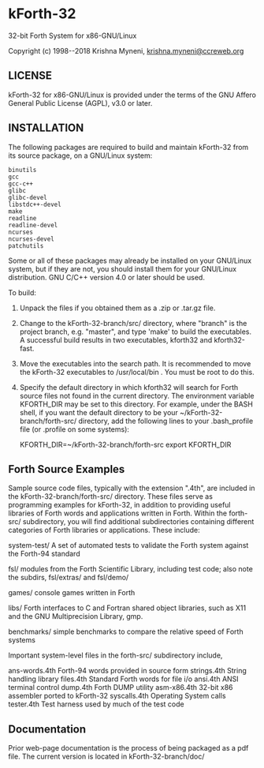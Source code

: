 # kForth-32
32-bit Forth System for x86-GNU/Linux

Copyright (c) 1998--2018 Krishna Myneni, <krishna.myneni@ccreweb.org>

LICENSE
-------

kForth-32 for x86-GNU/Linux is provided under the terms of the GNU
Affero General Public License (AGPL), v3.0 or later.


INSTALLATION 
------------

The following packages are required to build and maintain kForth-32 from
its source package, on a GNU/Linux system:

    binutils
    gcc
    gcc-c++
    glibc
    glibc-devel
    libstdc++-devel
    make
    readline
    readline-devel
    ncurses
    ncurses-devel
    patchutils

Some or all of these packages may already be installed on your GNU/Linux 
system, but if they are not, you should install them for your GNU/Linux
distribution. GNU C/C++ version 4.0 or later should be used.
 
To build:

1. Unpack the files if you obtained them as a .zip or .tar.gz file.

2. Change to the kForth-32-branch/src/ directory, where "branch" is the project
   branch, e.g. "master", and type 'make' to build the executables. A successful
   build results in two executables, kforth32 and kforth32-fast.

3. Move the executables into the search path. It is recommended to move
   the kForth-32 executables to /usr/local/bin . You must be root to do this.

4. Specify the default directory in which kforth32 will search for Forth source
   files not found in the current directory. The environment variable KFORTH_DIR
   may be set to this directory. For example, under the BASH shell, if you want
   the default directory to be your ~/kForth-32-branch/forth-src/ directory, add the
   following lines to your .bash_profile file (or .profile on some systems):

	KFORTH_DIR=~/kForth-32-branch/forth-src
	export KFORTH_DIR

Forth Source Examples
---------------------

Sample source code files, typically with the extension ".4th", are
included in the kForth-32-branch/forth-src/ directory. These files serve as
programming examples for kForth-32, in addition to providing useful
libraries of Forth words and applications written in Forth. Within the
forth-src/ subdirectory, you will find additional subdirectories containing
different categories of Forth libraries or applications. These include:

system-test/     A set of automated tests to validate the Forth system against
                   the Forth-94 standard

fsl/             modules from the Forth Scientific Library, including test code;
                   also note the subdirs, fsl/extras/ and fsl/demo/

games/           console games written in Forth

libs/            Forth interfaces to C and Fortran shared object libraries, such
                   as X11 and the GNU Multiprecision Library, gmp.

benchmarks/      simple benchmarks to compare the relative speed of Forth systems


Important system-level files in the forth-src/ subdirectory include,

ans-words.4th   Forth-94 words provided in source form
strings.4th     String handling library
files.4th       Standard Forth words for file i/o
ansi.4th        ANSI terminal control
dump.4th	Forth DUMP utility
asm-x86.4th     32-bit x86 assembler ported to kForth-32
syscalls.4th	Operating System calls
tester.4th      Test harness used by much of the test code

Documentation
-------------

Prior web-page documentation is the process of being packaged as a pdf file. The current
version is located in kForth-32-branch/doc/ 
